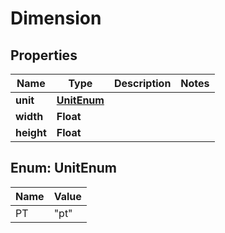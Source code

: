 
# Dimension

## Properties
Name | Type | Description | Notes
------------ | ------------- | ------------- | -------------
**unit** | [**UnitEnum**](#UnitEnum) |  | 
**width** | **Float** |  | 
**height** | **Float** |  | 


<a name="UnitEnum"></a>
## Enum: UnitEnum
Name | Value
---- | -----
PT | &quot;pt&quot;



